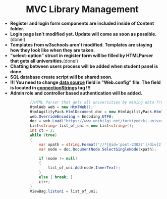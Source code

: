 <div><h1 align="center">MVC Library Management</h1></div>

- **Register and login form components are included inside of Content folder.**
- **Login page isn't modified yet. Update will come as soon as possible.**(done!)
- **Templates from w3schools aren't modified. Templates are staying how they look like when they are taken.**
- **"select-option" struct in register form will be filled by HTMLParser that gets all universities.**(done!)
- **Chatting between users process will be added when student panel is done.**
- **SQL database create script will be shared soon.**
- **!!! You need to change <ins>data source</ins> field in "Web.config" file. The field is located in <ins> connectionStrings</ins> tag !!!**
- **Admin role and controller based authentication will be added.**
```csharp
            //HTML Parser that gets all universities by mining data from given URL.
            HtmlWeb web = new HtmlWeb();
            HtmlAgilityPack.HtmlDocument doc = new HtmlAgilityPack.HtmlDocument();
            web.OverrideEncoding = Encoding.UTF8;
            doc = web.Load("https://www.unibilgi.net/turkiyedeki-universitelerin-listesi/");
            List<string> list_of_uni = new List<string>();
            int ct = 2;
            while (true)
            {
                var xpath = string.Format("//*[@id='post-23027']/div[2]/table[1]/tbody/tr[{0}]/td[2]", ct);
                var node = doc.DocumentNode.SelectSingleNode(xpath);

                if (node != null)
                {
                    list_of_uni.Add(node.InnerText);
                }
                else { break; }
                ct++;
            }
            ViewBag.listuni = list_of_uni;
```
